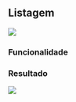 ## Listagem

![](http://developers.connectparts.com.br/imagens/tiAdminProjetosListagem.png)

### Funcionalidade

### Resultado

![](http://developers.connectparts.com.br/imagens/tiAdminProjetosListagemResultado.png)
